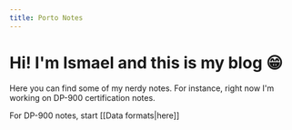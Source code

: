 ```yaml
---
title: Porto Notes
---
```


# Hi! I'm Ismael and this is my **blog** 😁

Here you can find some of my nerdy notes. For instance, right now I'm working on DP-900 certification notes.

For DP-900 notes, start [[Data formats|here]]